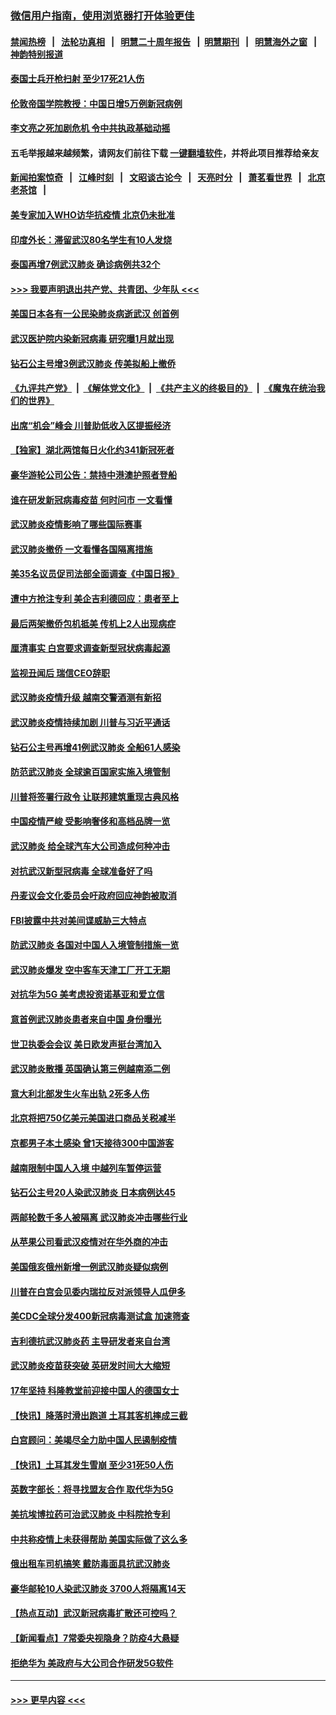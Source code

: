 ### [微信用户指南，使用浏览器打开体验更佳](https://github.com/gfw-breaker/banned-news1/blob/master/indexes/wechat-guide.md?t=0)
#### [禁闻热榜](热点新闻.md?t=0)  &nbsp;&nbsp;|&nbsp;&nbsp; [法轮功真相](https://github.com/gfw-breaker/truth/blob/master/README.md?t=0) &nbsp;&nbsp;|&nbsp;&nbsp; [明慧二十周年报告](https://github.com/gfw-breaker/mh-reports/blob/master/README.md?t=0) &nbsp;&nbsp;|&nbsp;&nbsp;[明慧期刊](https://github.com/gfw-breaker/mh-qikan) &nbsp;&nbsp;|&nbsp;&nbsp; [明慧海外之窗](https://github.com/gfw-breaker/mh-news/blob/master/README.md?t=0) &nbsp;&nbsp;|&nbsp;&nbsp; [神韵特别报道](https://github.com/gfw-breaker/mh-news/blob/master/shenyun.md?t=0)
#### [泰国士兵开枪扫射 至少17死21人伤](../pages/nsc418/n11854276.md?t=02090133) 
#### [伦敦帝国学院教授：中国日增5万例新冠病例](../pages/nsc418/n11854174.md?t=02090133) 
#### [李文亮之死加剧危机 令中共执政基础动摇](../pages/nsc418/n11854003.md?t=02090133) 
#### 五毛举报越来越频繁，请网友们前往下载 [一键翻墙软件](https://github.com/gfw-breaker/ssr-accounts)，并将此项目推荐给亲友
#### [新闻拍案惊奇](https://github.com/gfw-breaker/banned-news1/blob/master/pages/link4.md) &nbsp;&nbsp;|&nbsp;&nbsp; [江峰时刻](https://github.com/gfw-breaker/banned-news1/blob/master/pages/link4.md) &nbsp;&nbsp;|&nbsp;&nbsp; [文昭谈古论今](https://github.com/gfw-breaker/banned-news1/blob/master/pages/link4.md) &nbsp;&nbsp;|&nbsp;&nbsp; [天亮时分](https://github.com/gfw-breaker/banned-news1/blob/master/pages/link4.md) &nbsp;&nbsp;|&nbsp;&nbsp; [萧茗看世界](https://github.com/gfw-breaker/banned-news1/blob/master/pages/link4.md) &nbsp;&nbsp;|&nbsp;&nbsp; [北京老茶馆](https://github.com/gfw-breaker/banned-news1/blob/master/pages/link4.md) &nbsp;&nbsp;|&nbsp;&nbsp; 
#### [美专家加入WHO访华抗疫情 北京仍未批准](../pages/nsc418/n11854043.md?t=02090133) 
#### [印度外长：滞留武汉80名学生有10人发烧](../pages/nsc418/n11853821.md?t=02090133) 
#### [泰国再增7例武汉肺炎 确诊病例共32个](../pages/nsc418/n11853808.md?t=02090133) 
#### [>>> 我要声明退出共产党、共青团、少年队 <<<](https://github.com/begood0513/goodnews/blob/master/quit/letter.md) 
#### [美国日本各有一公民染肺炎病逝武汉 创首例](../pages/nsc418/n11853509.md?t=02090133) 
#### [武汉医护院内染新冠病毒 研究曝1月就出现](../pages/nsc418/n11852928.md?t=02090133) 
#### [钻石公主号增3例武汉肺炎 传美拟船上撤侨](../pages/nsc418/n11853240.md?t=02090133) 
#### [《九评共产党》](https://github.com/begood0513/9ping.md/blob/master/README.md) &nbsp;|&nbsp; [《解体党文化》](../../../../jtdwh.md/blob/master/README.md)  &nbsp;|&nbsp; [《共产主义的终极目的》](../../../../gczydzjmd.md/blob/master/README.md) &nbsp;|&nbsp; [《魔鬼在统治我们的世界》](../../../../mgztzwmdsj.md/blob/master/README.md) 
#### [出席“机会”峰会 川普助低收入区提振经济](../pages/nsc418/n11853232.md?t=02090133) 
#### [【独家】湖北两馆每日火化约341新冠死者](../pages/nsc418/n11845444.md?t=02090133) 
#### [豪华游轮公司公告：禁持中港澳护照者登船](../pages/nsc418/n11852761.md?t=02090133) 
#### [谁在研发新冠病毒疫苗 何时问市 一文看懂](../pages/nsc418/n11852840.md?t=02090133) 
#### [武汉肺炎疫情影响了哪些国际赛事](../pages/nsc418/n11852441.md?t=02090133) 
#### [武汉肺炎撤侨 一文看懂各国隔离措施](../pages/nsc418/n11844216.md?t=02090133) 
#### [美35名议员促司法部全面调查《中国日报》](../pages/nsc418/n11852435.md?t=02090133) 
#### [遭中方抢注专利 美企吉利德回应：患者至上](../pages/nsc418/n11852037.md?t=02090133) 
#### [最后两架撤侨包机抵美 传机上2人出现病症](../pages/nsc418/n11852173.md?t=02090133) 
#### [厘清事实 白宫要求调查新型冠状病毒起源](../pages/nsc418/n11852106.md?t=02090133) 
#### [监视丑闻后 瑞信CEO辞职](../pages/nsc418/n11852127.md?t=02090133) 
#### [武汉肺炎疫情升级 越南交警酒测有新招](../pages/nsc418/n11851632.md?t=02090133) 
#### [武汉肺炎疫情持续加剧 川普与习近平通话](../pages/nsc418/n11851613.md?t=02090133) 
#### [钻石公主号再增41例武汉肺炎 全船61人感染](../pages/nsc418/n11850401.md?t=02090133) 
#### [防范武汉肺炎 全球逾百国家实施入境管制](../pages/nsc418/n11850557.md?t=02090133) 
#### [川普将签署行政令 让联邦建筑重现古典风格](../pages/nsc418/n11850654.md?t=02090133) 
#### [中国疫情严峻 受影响奢侈和高档品牌一览](../pages/nsc418/n11850319.md?t=02090133) 
#### [武汉肺炎 给全球汽车大公司造成何种冲击](../pages/nsc418/n11850056.md?t=02090133) 
#### [对抗武汉新型冠病毒 全球准备好了吗](../pages/nsc418/n11850142.md?t=02090133) 
#### [丹麦议会文化委员会吁政府回应神韵被取消](../pages/nsc418/n11849312.md?t=02090133) 
#### [FBI披露中共对美间谍威胁三大特点](../pages/nsc418/n11849700.md?t=02090133) 
#### [防武汉肺炎 各国对中国人入境管制措施一览](../pages/nsc418/n11838726.md?t=02090133) 
#### [武汉肺炎爆发 空中客车天津工厂开工无期](../pages/nsc418/n11849634.md?t=02090133) 
#### [对抗华为5G 美考虑投资诺基亚和爱立信](../pages/nsc418/n11849510.md?t=02090133) 
#### [意首例武汉肺炎患者来自中国 身份曝光](../pages/nsc418/n11849454.md?t=02090133) 
#### [世卫执委会会议 美日欧发声挺台湾加入](../pages/nsc418/n11849433.md?t=02090133) 
#### [武汉肺炎散播 英国确认第三例越南添二例](../pages/nsc418/n11849439.md?t=02090133) 
#### [意大利北部发生火车出轨 2死多人伤](../pages/nsc418/n11848999.md?t=02090133) 
#### [北京将把750亿美元美国进口商品关税减半](../pages/nsc418/n11848896.md?t=02090133) 
#### [京都男子本土感染 曾1天接待300中国游客](../pages/nsc418/n11848641.md?t=02090133) 
#### [越南限制中国人入境 中越列车暂停运营](../pages/nsc418/n11847844.md?t=02090133) 
#### [钻石公主号20人染武汉肺炎 日本病例达45](../pages/nsc418/n11847823.md?t=02090133) 
#### [两邮轮数千多人被隔离 武汉肺炎冲击哪些行业](../pages/nsc418/n11847456.md?t=02090133) 
#### [从苹果公司看武汉疫情对在华外商的冲击](../pages/nsc418/n11847586.md?t=02090133) 
#### [美国俄亥俄州新增一例武汉肺炎疑似病例](../pages/nsc418/n11847714.md?t=02090133) 
#### [川普在白宫会见委内瑞拉反对派领导人瓜伊多](../pages/nsc418/n11847391.md?t=02090133) 
#### [美CDC全球分发400新冠病毒测试盒 加速筛查](../pages/nsc418/n11847260.md?t=02090133) 
#### [吉利德抗武汉肺炎药 主导研发者来自台湾](../pages/nsc418/n11847064.md?t=02090133) 
#### [武汉肺炎疫苗获突破 英研发时间大大缩短](../pages/nsc418/n11846915.md?t=02090133) 
#### [17年坚持 科隆教堂前迎接中国人的德国女士](../pages/nsc418/n11846781.md?t=02090133) 
#### [【快讯】降落时滑出跑道 土耳其客机摔成三截](../pages/nsc418/n11847021.md?t=02090133) 
#### [白宫顾问：美竭尽全力助中国人民遏制疫情](../pages/nsc418/n11846756.md?t=02090133) 
#### [【快讯】土耳其发生雪崩 至少31死50人伤](../pages/nsc418/n11846680.md?t=02090133) 
#### [英数字部长：将寻找盟友合作 取代华为5G](../pages/nsc418/n11846485.md?t=02090133) 
#### [美抗埃博拉药可治武汉肺炎 中科院抢专利](../pages/nsc418/n11846409.md?t=02090133) 
#### [中共称疫情上未获得帮助 美国实际做了这么多](../pages/nsc418/n11846008.md?t=02090133) 
#### [俄出租车司机搞笑 戴防毒面具抗武汉肺炎](../pages/nsc418/n11845703.md?t=02090133) 
#### [豪华邮轮10人染武汉肺炎 3700人将隔离14天](../pages/nsc418/n11845543.md?t=02090133) 
#### [【热点互动】武汉新冠病毒扩散还可控吗？](../pages/nsc418/n11844750.md?t=02090133) 
#### [【新闻看点】7常委央视隐身？防疫4大悬疑](../pages/nsc418/n11844611.md?t=02090133) 
#### [拒绝华为 美政府与大公司合作研发5G软件](../pages/nsc418/n11844625.md?t=02090133) 

----
#### [ >>> 更早内容 <<< ](../indexes/nsc418-earlier.md)

